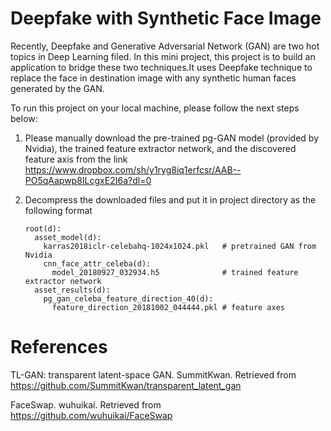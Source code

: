 # Deepfake with Synthetic Face Image

Recently, Deepfake and Generative Adversarial Network (GAN) are two hot topics in Deep Learning filed. In this mini project, this project is to build an application to bridge these two techniques.It uses Deepfake technique to replace the face in destination image with any synthetic human faces generated by the GAN. 

To run this project on your local machine, please follow the next steps below:

1. Please manually download the pre-trained pg-GAN model (provided by Nvidia), the trained feature extractor network, and the discovered feature axis from the link https://www.dropbox.com/sh/y1ryg8iq1erfcsr/AAB--PO5qAapwp8ILcgxE2I6a?dl=0

2. Decompress the downloaded files and put it in project directory as the following format

    ```text
    root(d):
      asset_model(d):
        karras2018iclr-celebahq-1024x1024.pkl   # pretrained GAN from Nvidia
        cnn_face_attr_celeba(d):
          model_20180927_032934.h5              # trained feature extractor network
      asset_results(d):
        pg_gan_celeba_feature_direction_40(d):
          feature_direction_20181002_044444.pkl # feature axes
    ```




# References
TL-GAN: transparent latent-space GAN. SummitKwan. Retrieved from https://github.com/SummitKwan/transparent_latent_gan

FaceSwap. wuhuikai. Retrieved from https://github.com/wuhuikai/FaceSwap

